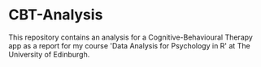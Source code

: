 # CBT-Analysis
This repository contains an analysis for a Cognitive-Behavioural Therapy app as a report for my course 'Data Analysis for Psychology in R' at The University of Edinburgh.
